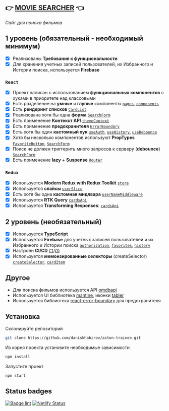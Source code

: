 ## 👉 [**MOVIE SEARCHER**](https://movie-searcher1.netlify.app/) 👈
*Сайт для поиска фильмов*
## 1 уровень (обязательный - необходимый минимум)
- [x] Реализованы **Требования к функциональности**
- [x] Для хранения учетных записей пользователей, их Избранного и Истории поиска, используется **Firebase**
### `React`
- [x] Проект написан с использованием **функциональных компонентов** с хуками в приоритете над классовыми
- [x] Есть разделение на **умные** и **глупые** компоненты [`pages`](./src/pages), [`components`](./src/components)
- [x] Есть **рендеринг списков** [`CardList`](./src/components/CardList/CardList.tsx#L15)
- [x] Реализована хотя бы одна **форма** [`SearchForm`](./src/components/SearchForm/SearchForm.tsx#L79)
- [x] Есть применение **Контекст API** [`themeContext`](./src/utils/themeContext.tsx)
- [x] Есть применение **предохранителя** [`ErrorBoundary`](./src/index.tsx#L21)
- [x] Есть хотя бы один **кастомный хук** [`useAuth`](./src/hooks/useAuth.ts), [`useHistory`](./src/hooks/useHistory.ts), [`useDebounce`](./src/hooks/useDebounce.ts)
- [x] Хотя бы несколько компонентов используют **PropTypes** [`FavoriteButton`](./src/components/FavoriteButton/FavoriteButton.tsx#L53), [`SearchForm`](./src/components/SearchForm/SearchForm.tsx#L96)
- [x] Поиск не должен триггерить много запросов к серверу (**debounce**) [`SearchForm`](./src/components/SearchForm/SearchForm.tsx#L49)
- [x] Есть применение **lazy** + **Suspense** [`Router`](./src/app/routing/Router.tsx#L6)
### `Redux`
- [x] Используется **Modern Redux with Redux Toolkit** [`store`](./src/app/store.ts)
- [x] Используется **слайсы** [`userSlice`](./src/app/reducers/userSlice.ts#L70)
- [x] Есть хотя бы одна **кастомная мидлвара** [`userNameMiddleware`](./src/app/middleware/userNameMiddleware.ts)
- [x] Используется **RTK Query** [`cardsApi`](./src/api/cardsApi.ts#L24)
- [x] Используется **Transforming Responses**: [`cardsApi`](./src/api/cardsApi.ts#L33)
## 2 уровень (необязательный)
- [x] Используется **TypeScript**
- [x] Используется **Firebase** для учетных записей пользователей и их Избранного и Истории поиска [`authorization`](./src/hooks/useAuth.ts#L63), [`favorites`](./src/hooks/useFavoriteCards.ts#L34), [`history`](./src/hooks/useHistory.ts#L36)
- [x] Настроен **CI/CD** [`CI`](./.github/workflows/lint.yml)/[`CD`](https://aston-trainee.netlify.app/)
- [x] Используется **мемоизированные селекторы** (createSelector) [`createSelector`](./src/utils/redux.ts), [`cardItem`](./src/components/CardItem/CardItem.tsx#L47)
## Другое
- Для поиска фильмов используется API [omdbapi](https://www.omdbapi.com/)  
- Используется UI библиотека [mantine](https://mantine.dev/), иконки [tabler](https://tabler-icons.io/)  
- Используется библиотека [react-error-boundary](https://www.npmjs.com/package/react-error-boundary) для предохранителя

## Установка
Склонируйте репозиторий
```sh
git clone https://github.com/daniskhabirov/aston-trainee.git
```
Из корня проекта установите необходимые зависимости
```sh
npm install
```
Запустите проект
```sh
npm start
```
## Status badges
[![Badge lint](https://github.com/daniskhabirov/aston-trainee/actions/workflows/lint.yml/badge.svg)](https://github.com/daniskhabirov/aston-trainee/actions/workflows/lint.yml)
[![Netlify Status](https://api.netlify.com/api/v1/badges/cb60726c-c4f1-4b5d-9478-b720882cd7fd/deploy-status)](https://movie-searcher1.netlify.app)
